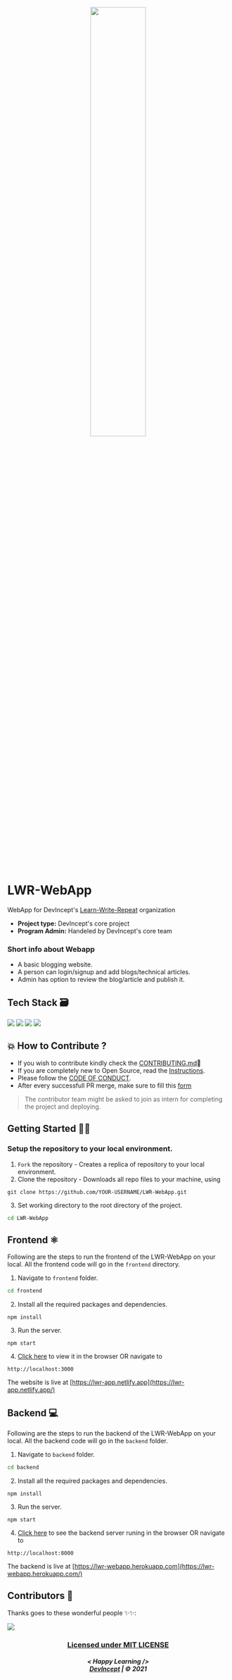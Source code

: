 <p align="center">
    <a href="https://github.com/Learn-Write-Repeat">
        <img src="https://raw.githubusercontent.com/arpit-dwivedi/DevIncept.github.io/master/assets/img/Devincept.gif" width="50%">
    </a>
</p>

# LWR-WebApp
WebApp for DevIncept's <a href="https://github.com/Learn-Write-Repeat">Learn-Write-Repeat</a> organization

* **Project type:** DevIncept's core project
* **Program Admin:** Handeled by DevIncept's core team 

### Short info about Webapp

* A basic blogging website.
* A person can login/signup and add blogs/technical articles.
* Admin has option to review the blog/article and publish it.

## Tech Stack 🗃

 <img src="https://img.shields.io/badge/-MongoDB-yellow?style=flat&logo=mongoDB"> <img src="https://img.shields.io/badge/-ExpressJS-grey?style=flat&logo=express&logoColor=white"> <img src="https://img.shields.io/badge/ReactJS%20-%2320232a.svg?logo=react" >   <img src="https://img.shields.io/badge/-NodeJS%20-%2320232a?style=flat&logo=node.js"> 

## 💥 How to Contribute ?
- If you wish to contribute kindly check the [CONTRIBUTING.md](https://github.com/Learn-Write-Repeat/LWR-WebApp/blob/main/CONTRIBUTING.md)🤝
- If you are completely new to Open Source, read the [Instructions](https://github.com/Learn-Write-Repeat/LWR-WebApp/blob/main/INSTRUCTIONS.md).
- Please follow the [CODE OF CONDUCT](https://github.com/Learn-Write-Repeat/LWR-WebApp/blob/main/CODE_OF_CONDUCT.md).
- After every successfull PR merge, make sure to fill this [form](https://forms.gle/3y9GUEJrifzJ8erB6)

> The contributor team might be asked to join as intern for completing the project and deploying.

##  Getting Started 👨‍💻
### Setup the repository to your local environment.

1. `Fork` the repository  - Creates a replica of repository to your local environment.
2. Clone the repository - Downloads all repo files to your machine, using
  ```git
  git clone https://github.com/YOUR-USERNAME/LWR-WebApp.git
  ``` 
3. Set working directory to the root directory of the project.
  ```sh
  cd LWR-WebApp
  ```

## Frontend ⚛️

Following are the steps to run the frontend of the LWR-WebApp on your local. All the frontend code will go in the `frontend` directory. 

1. Navigate to `frontend` folder.
  ```sh
  cd frontend
  ```
2. Install all the required packages and dependencies.
  ```node
  npm install
  ```
3. Run the server.
  ```node
  npm start
  ```
4. [Click here](http://localhost:3000) to view it in the browser OR navigate to
  ```text
  http://localhost:3000
  ```

The website is live at [https://lwr-app.netlify.app](https://lwr-app.netlify.app/)


## Backend 💻

Following are the steps to run the backend of the LWR-WebApp on your local. All the backend code will go in the `backend` folder.

1. Navigate to `backend` folder.
  ```sh
  cd backend
  ```
2. Install all the required packages and dependencies.
  ```node
  npm install
  ```
3. Run the server.
  ```node
  npm start
  ```
4. [Click here](http://localhost:8000) to see the backend server runing in the browser OR navigate to
  ```text
  http://localhost:8000
  ```

The backend is live at [https://lwr-webapp.herokuapp.com](https://lwr-webapp.herokuapp.com/)


## Contributors 🌟

Thanks goes to these wonderful people ✨✨:

<a href="https://github.com/Learn-Write-Repeat/LWR-WebApp/graphs/contributors">
  <img src="https://contrib.rocks/image?repo=Learn-Write-Repeat/LWR-WebApp" />
</a>

<br />
<div align="center">
    <h3><a href="https://github.com/Learn-Write-Repeat/LWR-WebApp/blob/main/LICENSE">Licensed under MIT LICENSE</a></h3>
</div>

<h5 align="center">
< Happy Learning />
<br>
<a href="https://Devincept.tech">DevIncept</a> | © 2021
</h5>
